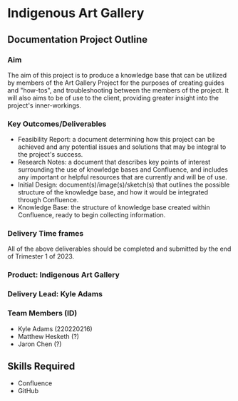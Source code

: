 # Indigenous Art Gallery

## Documentation Project Outline

### Aim

The aim of this project is to produce a knowledge base that can be utilized by members of the Art Gallery Project for the purposes of creating guides and "how-tos", and troubleshooting between the members of the project. It will also aims to be of use to the client, providing greater insight into the project's inner-workings.

### Key Outcomes/Deliverables

- Feasibility Report: a document determining how this project can be achieved and any potential issues and solutions that may be integral to the project's success.
- Research Notes: a document that describes key points of interest surrounding the use of knowledge bases and Confluence, and includes any important or helpful resources that are currently and will be of use.
- Initial Design: document(s)/image(s)/sketch(s) that outlines the possible structure of the knowledge base, and how it would be integrated through Confluence.
- Knowledge Base: the structure of knowledge base created within Confluence, ready to begin collecting information.

### Delivery Time frames

All of the above deliverables should be completed and submitted by the end of Trimester 1 of 2023.

### Product: Indigenous Art Gallery

### Delivery Lead: Kyle Adams

### Team Members (ID)

- Kyle Adams (220220216)
- Matthew Hesketh (?)
- Jaron Chen (?)

## Skills Required

- Confluence
- GitHub
